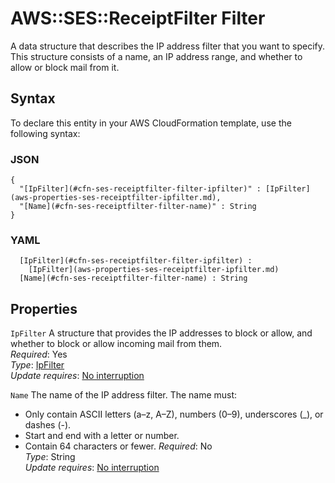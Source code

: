 # AWS::SES::ReceiptFilter Filter<a name="aws-properties-ses-receiptfilter-filter"></a>

A data structure that describes the IP address filter that you want to specify\. This structure consists of a name, an IP address range, and whether to allow or block mail from it\.

## Syntax<a name="aws-properties-ses-receiptfilter-filter-syntax"></a>

To declare this entity in your AWS CloudFormation template, use the following syntax:

### JSON<a name="aws-properties-ses-receiptfilter-filter-syntax.json"></a>

```
{
  "[IpFilter](#cfn-ses-receiptfilter-filter-ipfilter)" : [IpFilter](aws-properties-ses-receiptfilter-ipfilter.md),
  "[Name](#cfn-ses-receiptfilter-filter-name)" : String
}
```

### YAML<a name="aws-properties-ses-receiptfilter-filter-syntax.yaml"></a>

```
﻿  [IpFilter](#cfn-ses-receiptfilter-filter-ipfilter) : 
    [IpFilter](aws-properties-ses-receiptfilter-ipfilter.md)
﻿  [Name](#cfn-ses-receiptfilter-filter-name) : String
```

## Properties<a name="aws-properties-ses-receiptfilter-filter-properties"></a>

`IpFilter`  <a name="cfn-ses-receiptfilter-filter-ipfilter"></a>
A structure that provides the IP addresses to block or allow, and whether to block or allow incoming mail from them\.  
*Required*: Yes  
*Type*: [IpFilter](aws-properties-ses-receiptfilter-ipfilter.md)  
*Update requires*: [No interruption](https://docs.aws.amazon.com/AWSCloudFormation/latest/UserGuide/using-cfn-updating-stacks-update-behaviors.html#update-no-interrupt)

`Name`  <a name="cfn-ses-receiptfilter-filter-name"></a>
The name of the IP address filter\. The name must:  
+ Only contain ASCII letters \(a–z, A–Z\), numbers \(0–9\), underscores \(\_\), or dashes \(\-\)\.
+ Start and end with a letter or number\.
+ Contain 64 characters or fewer\.
*Required*: No  
*Type*: String  
*Update requires*: [No interruption](https://docs.aws.amazon.com/AWSCloudFormation/latest/UserGuide/using-cfn-updating-stacks-update-behaviors.html#update-no-interrupt)